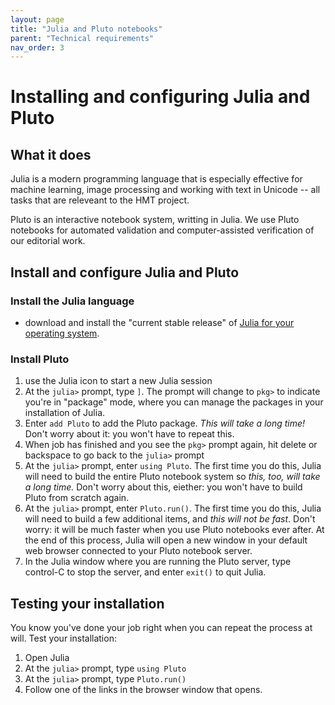 ```yaml
---
layout: page
title: "Julia and Pluto notebooks"
parent: "Technical requirements"
nav_order: 3
---
```



# Installing and configuring Julia and Pluto


## What it does

Julia is a modern programming language that is especially effective for machine learning, image processing and working with text in Unicode -- all tasks that are releveant to the HMT project.

Pluto is an interactive notebook system, writting in Julia.  We use Pluto notebooks for automated validation and computer-assisted verification of our editorial work.


## Install and configure Julia and Pluto

### Install the Julia language

- download and install the "current stable release" of [Julia for your operating system](https://julialang.org/downloads/).


### Install Pluto

1. use the Julia icon to start a new Julia session
2. At the `julia>` prompt, type `]`.  The prompt will change to `pkg>` to indicate you're in "package" mode, where you can manage the packages in your installation of Julia.
3. Enter `add Pluto` to add the Pluto package.  *This will take a long time!* Don't worry about it: you won't have to repeat this.
4. When job has finished and you see the `pkg>` prompt again, hit delete or backspace to go back to the `julia>` prompt
5. At the `julia>` prompt, enter `using Pluto`.   The first time you do this, Julia will need to build the entire Pluto notebook system so *this, too, will take a long time.* Don't worry about this, eiether: you won't have to build Pluto from scratch again.
6. At the `julia>` prompt, enter `Pluto.run()`.  The first time you do this, Julia will need to build a few additional items, and *this will not be fast*.  Don't worry: it will be much faster when you use Pluto notebooks ever after.  At the end of this process, Julia will open a new window in your default web browser connected to your Pluto notebook server.
7. In the Julia window where you are running the Pluto server, type control-C to stop the server, and enter `exit()` to quit Julia.


## Testing your installation

You know you've done your job right when you can repeat the process at will.  Test your installation:


1. Open Julia
2. At the `julia>` prompt, type `using Pluto`
3. At the `julia>` prompt, type `Pluto.run()`
4. Follow one of the links in the browser window that opens.